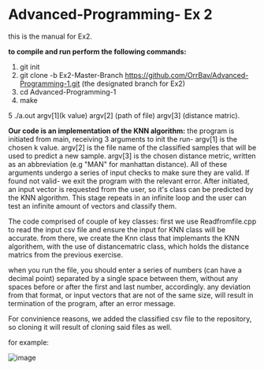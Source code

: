 # Advanced-Programming- Ex 2
this is the manual for Ex2.

**to compile and run perform the following commands:**
1. git init
2. git clone -b Ex2-Master-Branch https://github.com/OrrBav/Advanced-Programming-1.git (the designated branch for Ex2)
3. cd Advanced-Programming-1
4. make

5 ./a.out argv[1](k value) argv[2] (path of file) argv[3] (distance matric).

**Our code is an implementation of the KNN algorithm:**
the program is initiated from main, receiving 3 arguments to init the run-
argv[1] is the chosen k value.
argv[2] is the file name of the classified samples that will be used to predict a new sample.
argv[3] is the chosen distance metric, written as an abbreviation (e.g "MAN" for manhattan distance).
All of these arguments undergo a series of input checks to make sure they are valid. If found not valid- we exit the program with the relevant error.
After initiated, an input vector is requested from the user, so it's class can be predicted by the KNN algorithm. This stage repeats in an infinite loop and the user can test an infinite amount of vectors and classify them.

The code comprised of couple of key classes: first we use Readfromfile.cpp to read the input csv file and ensure the input for KNN class will be accurate. from there, we create the Knn class that implemants the KNN algorithem, with the use of distancematric class, which holds the distance matrics from the previous exercise. 


when you run the file, you should enter a series of numbers (can have a decimal point) separated by a single space between them, without any spaces before or after the first and last number, accordingly. any deviation from that format, or input vectors that are not of the same size, will result in termination of the program, after an error message.

For convinience reasons, we added the classified csv file to the repository, so cloning it will result of cloning said files as well.

for example:

![image](https://user-images.githubusercontent.com/101596419/207710882-94903924-cefe-4ab6-8bd7-cca1e4a52a3b.png)



